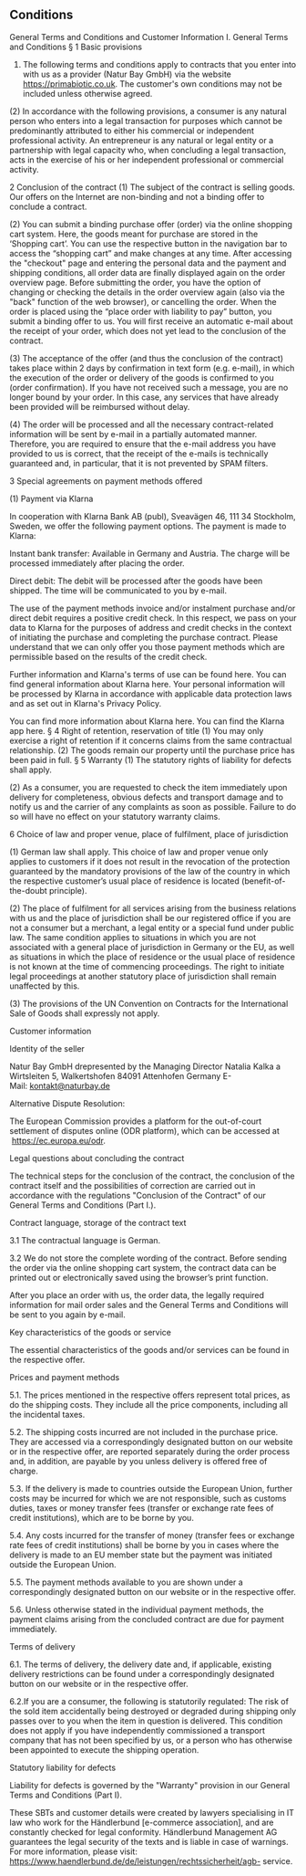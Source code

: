 ## Conditions

General Terms and Conditions and Customer Information I. General Terms and Conditions
§ 1 Basic provisions

1) The following terms and conditions apply to contracts that you enter into with us as a provider (Natur Bay GmbH) via the website https://primabiotic.co.uk. The customer's own conditions may not be included unless otherwise agreed.

(2) In accordance with the following provisions, a consumer is any natural person who enters into a legal transaction for purposes which cannot be predominantly attributed to either his commercial or  independent professional activity. An entrepreneur is any natural or legal entity or a partnership with legal capacity who, when concluding a legal transaction, acts in the exercise of his or her independent professional or commercial activity.

2 Conclusion of the contract
(1) The subject of the contract is selling goods.
Our offers on the Internet are non-binding and not a binding offer to conclude a contract.

(2) You can submit a binding purchase offer (order) via the online shopping cart system.
Here, the goods meant for purchase are stored in the ‘Shopping cart’. You can use the respective button in the navigation bar to access the “shopping cart” and make changes at any time. After accessing the "checkout" page and entering the personal data and the payment and shipping conditions, all order data are finally displayed again on the order overview page.
Before submitting the order, you have the option of changing or checking the details in the order overview again (also via the "back" function of the web browser), or cancelling the order.
When the order is placed using the “place order with liability to pay” button, you submit a binding offer to us.
You will first receive an automatic e-mail about the receipt of your order, which does not yet lead to the conclusion of the contract.

(3) The acceptance of the offer (and thus the conclusion of the contract) takes place within 2 days by confirmation in text form (e.g. e-mail), in which the execution of the order or delivery of the goods is confirmed to you (order confirmation).
If you have not received such a message, you are no longer bound by your order. In this case, any services that have already been provided will be reimbursed without delay.

(4) The order will be processed and all the necessary contract-related information will be sent by e-mail in a partially automated manner. Therefore, you are required to ensure that the e-mail address you have provided to us is correct, that the receipt of the e-mails is technically guaranteed and, in particular, that it is not prevented by SPAM filters.

3 Special agreements on payment methods offered

(1) Payment via Klarna

In cooperation with Klarna Bank AB (publ), Sveavägen 46, 111 34 Stockholm, Sweden, we offer the following payment options. The payment is made to Klarna:

Instant bank transfer: Available in Germany and Austria. The charge will be processed immediately after placing the order.

Direct debit: The debit will be processed after the goods have been shipped. The time will be communicated to you by e-mail.

The use of the payment methods invoice and/or instalment purchase and/or direct debit requires a positive credit check. In this respect, we pass on your data to Klarna for the purposes of address and credit checks in the context of initiating the purchase and completing the purchase contract. Please understand that we can only offer you those payment methods which are permissible based on the results of the credit check.

Further information and Klarna's terms of use can be found here. You can find general information about Klarna here. Your personal information will be processed by Klarna in accordance with applicable data protection laws and as set out in Klarna's Privacy Policy.

You can find more information about Klarna here. You can find the Klarna app here.
§ 4 Right of retention, reservation of title
(1) You may only exercise a right of retention if it concerns claims from the same contractual relationship. (2) The goods remain our property until the purchase price has been paid in full.
§ 5 Warranty
(1) The statutory rights of liability for defects shall apply.

(2) As a consumer, you are requested to check the item immediately upon delivery for completeness, obvious defects and transport damage and to notify us and the carrier of any complaints as soon as possible. Failure to do so will have no effect on your statutory warranty claims.

6 Choice of law and proper venue, place of fulfilment, place of jurisdiction

(1) German law shall apply. This choice of law and proper venue only applies to customers if it does not result in the revocation of the protection guaranteed by the mandatory provisions of the law of the country in which the respective customer’s usual place of residence is located (benefit-of-the-doubt principle).

(2) The place of fulfilment for all services arising from the business relations with us and the place of jurisdiction shall be our registered office if you are not a consumer but a merchant, a legal entity or a special fund under public law.
The same condition applies to situations in which you are not associated with a general place of jurisdiction in Germany or the EU, as well as situations in which the place of residence or the usual place of residence is not known at the time of commencing proceedings. The right to initiate legal proceedings at another statutory place of jurisdiction shall remain unaffected by this.

(3) The provisions of the UN Convention on Contracts for the International Sale of Goods shall expressly not apply.

Customer information

Identity of the seller

Natur Bay GmbH
drepresented by the Managing Director Natalia Kalka a 
Wirtsleiten 5, Walkertshofen
84091 Attenhofen
Germany
E-Mail: kontakt@naturbay.de

Alternative Dispute Resolution:

The European Commission provides a platform for the out-of-court settlement of disputes online (ODR platform), which can be accessed at  https://ec.europa.eu/odr.

Legal questions about concluding the contract

The technical steps for the conclusion of the contract, the conclusion of the contract itself and the possibilities of correction are carried out in accordance with the regulations "Conclusion of the Contract" of our General Terms and Conditions (Part I.).

Contract language, storage of the contract text

3.1 The contractual language is German.

3.2 We do not store the complete wording of the contract. Before sending the order via the online shopping cart system, the contract data can be printed out or electronically saved using the browser’s print function. 

After you place an order with us, the order data, the legally required information for mail order sales and the General Terms and Conditions will be sent to you again by e-mail.

Key characteristics of the goods or service

The essential characteristics of the goods and/or services can be found in the respective offer.

Prices and payment methods

5.1. The prices mentioned in the respective offers represent total prices, as do the shipping costs. They include all the price components, including all the incidental taxes.

5.2. The shipping costs incurred are not included in the purchase price. They are accessed via a correspondingly designated button on our website or in the respective offer, are reported separately during the order process and, in addition, are payable by you unless delivery is offered free of charge.

5.3. If the delivery is made to countries outside the European Union, further costs may be incurred for which we are not responsible, such as customs duties, taxes or money transfer fees (transfer or exchange rate fees of credit institutions), which are to be borne by you.

5.4. Any costs incurred for the transfer of money (transfer fees or exchange rate fees of credit institutions) shall be borne by you in cases where the delivery is made to an EU member state but the payment was initiated outside the European Union.

5.5. The payment methods available to you are shown under a correspondingly designated button on our website or in the respective offer.

5.6. Unless otherwise stated in the individual payment methods, the payment claims arising from the concluded contract are due for payment immediately.

Terms of delivery

6.1. The terms of delivery, the delivery date and, if applicable, existing delivery restrictions can be found under a correspondingly designated button on our website or in the respective offer.

6.2.If you are a consumer, the following is statutorily regulated: The risk of the sold item accidentally being destroyed or degraded during shipping only passes over to you when the item in question is delivered. This condition does not apply if you have independently commissioned a transport company that has not been specified by us, or a person who has otherwise been appointed to execute the shipping operation.

Statutory liability for defects

Liability for defects is governed by the "Warranty" provision in our General Terms and Conditions (Part I).

These SBTs and customer details were created by lawyers specialising in IT law who work for the Händlerbund [e-commerce association], and are constantly checked for legal conformity. Händlerbund Management AG guarantees the legal security of the texts and is liable in case of warnings. For more information, please visit: https://www.haendlerbund.de/de/leistungen/rechtssicherheit/agb- service.
